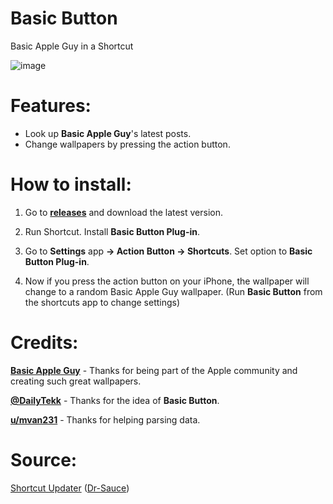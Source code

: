 # Basic Button
Basic Apple Guy in a Shortcut

![image](https://github.com/Dr-Sauce/BasicButton/assets/82555878/63cb4b36-302d-4eb6-af3c-b5e703cd1e5f)

# Features:
- Look up **Basic Apple Guy**'s latest posts.
- Change wallpapers by pressing the action button.

# How to install:
1. Go to [**releases**](https://github.com/Dr-Sauce/basicbutton/releases/latest) and download the latest version.

2. Run Shortcut. Install **Basic Button Plug-in**.

3. Go to **Settings** app **→ Action Button → Shortcuts**. Set option to **Basic Button Plug-in**.

4. Now if you press the action button on your iPhone, the wallpaper will change to a random Basic Apple Guy wallpaper. (Run **Basic Button** from the shortcuts app to change settings)

# Credits:
[**Basic Apple Guy**](https://twitter.com/basicappleguy) - Thanks for being part of the Apple community and creating such great wallpapers.

[**@DailyTekk**](https://twitter.com/DailyTekk) - Thanks for the idea of **Basic Button**.

[**u/mvan231**](https://reddit.com/user/mvan231) - Thanks for helping parsing data.

# Source:

[Shortcut Updater](https://github.com/Dr-Sauce/ShortcutUpdater) ([Dr-Sauce](https://github.com/Dr-Sauce))
